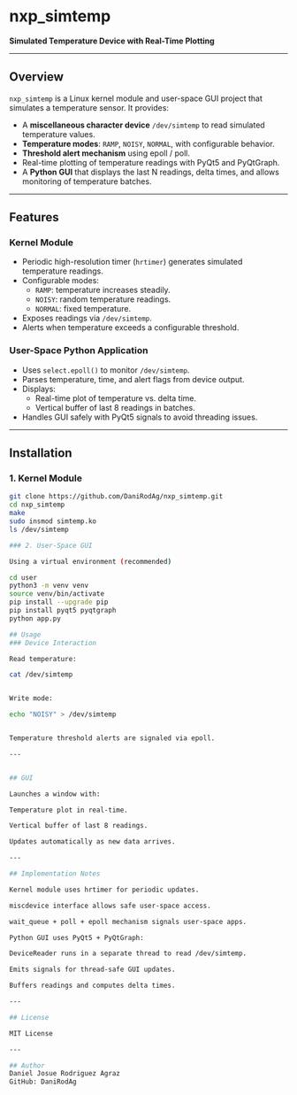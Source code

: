 # nxp_simtemp

**Simulated Temperature Device with Real-Time Plotting**

---

## Overview
`nxp_simtemp` is a Linux kernel module and user-space GUI project that simulates a temperature sensor. It provides:

- A **miscellaneous character device** `/dev/simtemp` to read simulated temperature values.
- **Temperature modes**: `RAMP`, `NOISY`, `NORMAL`, with configurable behavior.
- **Threshold alert mechanism** using epoll / poll.
- Real-time plotting of temperature readings with PyQt5 and PyQtGraph.
- A **Python GUI** that displays the last N readings, delta times, and allows monitoring of temperature batches.

---

## Features

### Kernel Module
- Periodic high-resolution timer (`hrtimer`) generates simulated temperature readings.
- Configurable modes:
  - `RAMP`: temperature increases steadily.
  - `NOISY`: random temperature readings.
  - `NORMAL`: fixed temperature.
- Exposes readings via `/dev/simtemp`.
- Alerts when temperature exceeds a configurable threshold.

### User-Space Python Application
- Uses `select.epoll()` to monitor `/dev/simtemp`.
- Parses temperature, time, and alert flags from device output.
- Displays:
  - Real-time plot of temperature vs. delta time.
  - Vertical buffer of last 8 readings in batches.
- Handles GUI safely with PyQt5 signals to avoid threading issues.

---

## Installation

### 1. Kernel Module
```bash
git clone https://github.com/DaniRodAg/nxp_simtemp.git
cd nxp_simtemp
make
sudo insmod simtemp.ko
ls /dev/simtemp

### 2. User-Space GUI

Using a virtual environment (recommended)

cd user
python3 -m venv venv
source venv/bin/activate
pip install --upgrade pip
pip install pyqt5 pyqtgraph
python app.py

## Usage
### Device Interaction

Read temperature:

cat /dev/simtemp


Write mode:

echo "NOISY" > /dev/simtemp


Temperature threshold alerts are signaled via epoll.

---


## GUI

Launches a window with:

Temperature plot in real-time.

Vertical buffer of last 8 readings.

Updates automatically as new data arrives.

---

## Implementation Notes

Kernel module uses hrtimer for periodic updates.

miscdevice interface allows safe user-space access.

wait_queue + poll + epoll mechanism signals user-space apps.

Python GUI uses PyQt5 + PyQtGraph:

DeviceReader runs in a separate thread to read /dev/simtemp.

Emits signals for thread-safe GUI updates.

Buffers readings and computes delta times.

---

## License

MIT License

---

## Author 
Daniel Josue Rodriguez Agraz
GitHub: DaniRodAg
